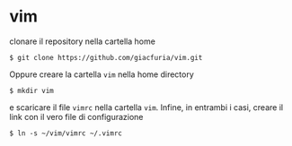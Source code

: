 # vim


clonare il repository nella cartella home
```
$ git clone https://github.com/giacfuria/vim.git
```
Oppure creare la cartella `vim` nella home directory
```
$ mkdir vim
```
e scaricare il file `vimrc` nella cartella `vim`.
Infine, in entrambi i casi, creare il link con il vero file di configurazione
```
$ ln -s ~/vim/vimrc ~/.vimrc
```

